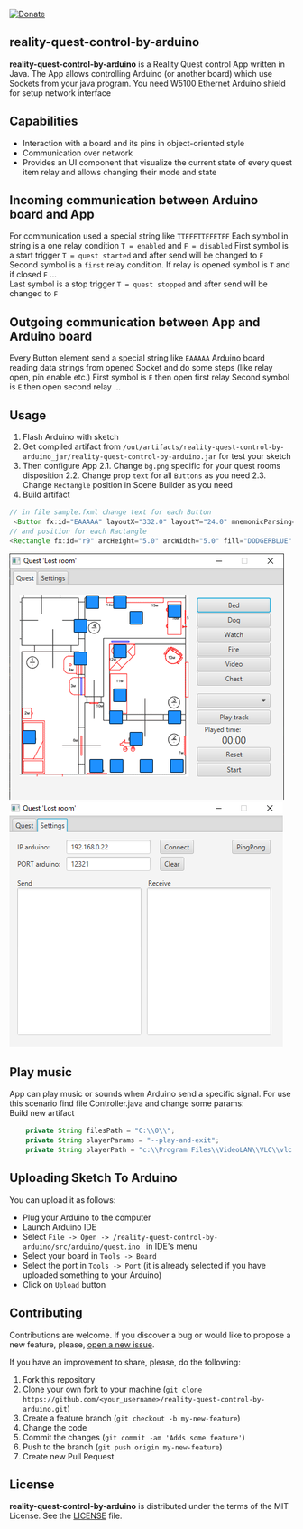 [![Donate](https://img.shields.io/badge/Donate-PayPal-green.svg)](https://paypal.me/kotovmak/100)

## reality-quest-control-by-arduino
**reality-quest-control-by-arduino** is a Reality Quest control App
written in Java. The App allows controlling Arduino (or another board) which
use Sockets from your java program.
You need W5100 Ethernet Arduino shield for setup network interface

## Capabilities
- Interaction with a board and its pins in object-oriented style
- Communication over network
- Provides an UI component that visualize the current state of every quest item relay and
allows changing their mode and state

## Incoming communication between Arduino board and App
For communication used a special string like `TTFFFTTFFFTFF`
Each symbol in string is a one relay condition `T = enabled` and `F = disabled`
First symbol is a start trigger `T = quest started` and after send will be changed to `F`
Second symbol is a `first` relay condition. If relay is opened symbol is `T` and if closed `F`
...  
Last symbol is a stop trigger `T = quest stopped` and after send will be changed to `F`  
   
## Outgoing communication between App and Arduino board
Every Button element send a special string like `EAAAAA`
Arduino board reading data strings from opened Socket and do some steps (like relay open, pin enable etc.)
First symbol is `E` then open first relay
Second symbol is `E` then open second relay
...

## Usage
1. Flash Arduino with sketch
2. Get compiled artifact from `/out/artifacts/reality-quest-control-by-arduino_jar/reality-quest-control-by-arduino.jar` for test your sketch 
2. Then configure App 
2.1. Change `bg.png` specific for your quest rooms disposition
2.2. Change prop `text` for all `Buttons` as you need
2.3. Change `Rectangle` position in Scene Builder as you need
3. Build artifact 

```java
// in file sample.fxml change text for each Button
 <Button fx:id="EAAAAA" layoutX="332.0" layoutY="24.0" mnemonicParsing="false" onAction="#butClick" prefHeight="25.0" prefWidth="130.0" text="Bed" />
// and position for each Ractangle
<Rectangle fx:id="r9" arcHeight="5.0" arcWidth="5.0" fill="DODGERBLUE" height="24.0" layoutX="22.0" layoutY="258.0" stroke="BLACK" strokeType="INSIDE" width="24.0" />
```

![Alt text](/screen_main.png?raw=true)
![Alt text](/screen_back.png?raw=true)

## Play music
App can play music or sounds when Arduino send a specific signal.
For use this scenario find file Controller.java and change some params:  
Build new artifact

```java
    private String filesPath = "C:\\0\\";
    private String playerParams = "--play-and-exit";
    private String playerPath = "c:\\Program Files\\VideoLAN\\VLC\\vlc.exe";
```


## Uploading Sketch To Arduino
You can upload it as follows:

- Plug your Arduino to the computer
- Launch Arduino IDE
- Select `File -> Open -> /reality-quest-control-by-arduino/src/arduino/quest.ino ` in IDE's menu
- Select your board in `Tools -> Board`
- Select the port in `Tools -> Port` (it is already selected if you have uploaded something to your Arduino)
- Click on `Upload` button


## Contributing
Contributions are welcome. If you discover a bug or would like to propose a new
feature, please, [open a new issue](https://github.com/kotovmak/reality-quest-control-by-arduino/issues/new).

If you have an improvement to share, please, do the following:

1. Fork this repository
2. Clone your own fork to your machine (`git clone https://github.com/<your_username>/reality-quest-control-by-arduino.git`)
3. Create a feature branch (`git checkout -b my-new-feature`)
4. Change the code
5. Commit the changes (`git commit -am 'Adds some feature'`)
6. Push to the branch (`git push origin my-new-feature`)
7. Create new Pull Request

## License
**reality-quest-control-by-arduino** is distributed under the terms of the MIT License. See the
[LICENSE](https://github.com/kotovmak/reality-quest-control-by-arduino/blob/master/LICENSE) file.